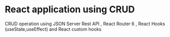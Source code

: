 # React application using CRUD

CRUD operation using JSON Server Rest API , React Router 6 , React Hooks (useState,useEffect) and React custom hooks



